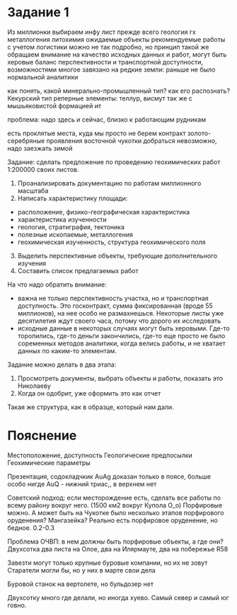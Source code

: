 # Задание 1

Из миллионки выбираем инфу
лист 
прежде всего геология
гх
металлогения
литохимия
ожидаемые объекты
рекомендуемые работы с учетом логистики
можно не так подробно, но принцип такой же
обращаем внимание на качество исходных данных и работ, могут быть херовые
баланс перспективности и транспортной доступности, возможностями
многое завязано на редкие земли: раньше не было нормальной аналитики

как понять, какой минерально-промышленный тип? как его распознать? Кекурский тип
реперные элементы: теллур, висмут
так же с мышьяковистой формацией ит

проблема: надо здесь и сейчас, близко к работающим рудникам

есть проклятые места, куда мы просто не берем контракт
золото-серебряные проявления восточной чукотки
добраться невозможно, надо заезжать зимой

Задание: сделать предложение по проведению геохимических работ 1:200000 своих листов.

1. Проанализировать документацию по работам миллионного масштаба
2. Написать характеристику площади:
- расположение, физико-географическая характеристика
- характеристика изученности
- геология, стратиграфия, тектоника
- полезные ископаемые, металлогения
- геохимическая изученность, структура геохимического поля
3. Выделить перспективные объекты, требующие дополнительного изучения
4. Составить список предлагаемых работ 

На что надо обратить внимание:
- важна не только перспективность участка, но и транспортная доступность. Это госконтракт, сумма фиксированная (вроде 55 миллионов), на нее
особо не размахнешься. Некоторые листы уже десятилетия ждут своего часа, потому что дорого их исследовать
- исходные данные в некоторых случаях могут быть херовыми. Где-то торопились, где-то деньги закончились, где-то еще просто не было соременных
методов аналитики, когда велись работы, и не хватает данных по каким-то элементам.

Задание можно делать в два этапа:
1. Просмотреть документы, выбрать объекты и работы, показать это Николаеву
2. Когда он одобрит, уже оформить это как отчет

Такая же структура, как в образце, который нам дали.

# Пояснение
Местоположение, доступность
Геологические предпосылки
Геохимические параметры

Презентация, содокладчкик
AuAg доказан только в поясе, больше особо нигде
AuQ - нижний триас,, в верхнем нет

Советский подход: если месторождение есть, сделать все работы по всему району вокруг него. (1500 км2 вокруг Купола О_о)
Порфировые можно. А может быть на Чукотке было несколько этапов порфирового оруденения?
Мангазейка? Реально есть порфировое оруденение, но бедное. 0.2-0.3

Проблема ОЧВП: в нем _должны_ быть порфировые объекты, а где они?
Двухсотка два листа на Олое, два на Илярмауте, два на побережье R58

Завезти могут только крупные буровые компании, но их не зовут
Старатели могли бы, но у них в марте свои дела

Буровой станок на вертолете, но бульдозер нет

Двухсотку много где делали, но иногда хуево. Самый север и самый юг говно.

		